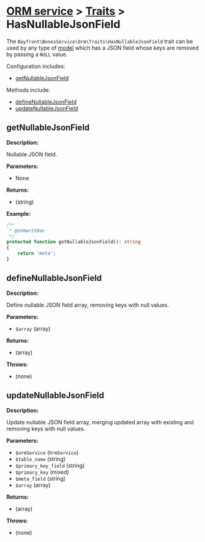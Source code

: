 # [ORM service](../README.md) > [Traits](README.md) > HasNullableJsonField

The `Bayfront\BonesService\Orm\Traits\HasNullableJsonField` trait can be used by any type of [model](../models/README.md)
which has a JSON field whose keys are removed by passing a `NULL` value.

Configuration includes:

- [getNullableJsonField](#getnullablejsonfield)

Methods include:

- [defineNullableJsonField](#definenullablejsonfield)
- [updateNullableJsonField](#updatenullablejsonfield)

## getNullableJsonField

**Description:**

Nullable JSON field.

**Parameters:**

- None

**Returns:**

- (string)

**Example:**

```php
/**
 * @inheritDoc
 */
protected function getNullableJsonField(): string
{
    return 'meta';
}
```

## defineNullableJsonField

**Description:**

Define nullable JSON field array, removing keys with null values.

**Parameters:**

- `$array` (array)

**Returns:**

- (array)

**Throws:**

- (none)

## updateNullableJsonField

**Description:**

Update nullable JSON field array, merging updated array with existing and removing keys with null values.

**Parameters:**

- `$ormService` (`OrmService`)
- `$table_name` (string)
- `$primary_key_field` (string)
- `$primary_key` (mixed)
- `$meta_field` (string)
- `$array` (array)

**Returns:**

- (array)

**Throws:**

- (none)